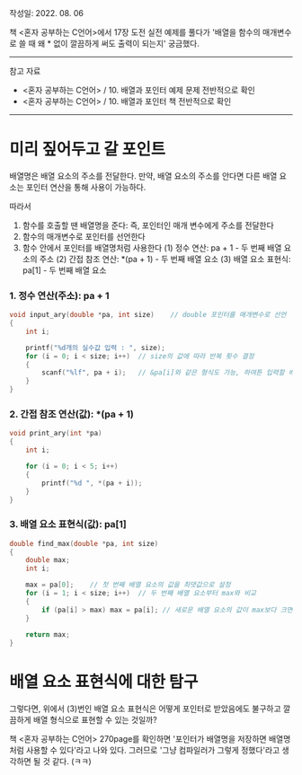 작성일: 2022. 08. 06

책 <혼자 공부하는 C언어>에서 17장 도전 실전 예제를 풀다가 '배열을 함수의 매개변수로 쓸 때 왜 * 없이 깔끔하게 써도 출력이 되는지' 궁금했다.

---

참고 자료
- <혼자 공부하는 C언어> / 10. 배열과 포인터 예제 문제 전반적으로 확인
- <혼자 공부하는 C언어> / 10. 배열과 포인터 책 전반적으로 확인

---

# 미리 짚어두고 갈 포인트

배열명은 배열 요소의 주소를 전달한다.
만약, 배열 요소의 주소를 안다면 다른 배열 요소는 포인터 연산을 통해 사용이 가능하다.

따라서
1. 함수를 호출할 땐 배열명을 준다: 즉, 포인터인 매개 변수에게 주소를 전달한다
2. 함수의 매개변수로 포인터를 선언한다
3. 함수 안에서 포인터를 배열명처럼 사용한다
    (1) 정수 연산: pa + 1 - 두 번째 배열 요소의 주소 
    (2) 간접 참조 연산: *(pa + 1) - 두 번째 배열 요소
    (3) 배열 요소 표현식: pa[1] - 두 번째 배열 요소

### 1. 정수 연산(주소): pa + 1 

``` c
void input_ary(double *pa, int size)    // double 포인터를 매개변수로 선언
{
    int i;

    printf("%d개의 실수값 입력 : ", size);
    for (i = 0; i < size; i++)  // size의 값에 따라 반복 횟수 결정
    {
        scanf("%lf", pa + i);   // &pa[i]와 같은 형식도 가능, 하여튼 입력할 배열 요소의 주소를 전달
    }
}
```

### 2. 간접 참조 연산(값): *(pa + 1)
``` c
void print_ary(int *pa)
{
    int i;

    for (i = 0; i < 5; i++)
    {
        printf("%d ", *(pa + i));
    }
}
```

### 3. 배열 요소 표현식(값): pa[1]
``` c
double find_max(double *pa, int size)
{
    double max;
    int i;

    max = pa[0];    // 첫 번째 배열 요소의 값을 최댓값으로 설정
    for (i = 1; i < size; i++)  // 두 번째 배열 요소부터 max와 비교
    {
        if (pa[i] > max) max = pa[i]; // 새로운 배열 요소의 값이 max보다 크면 대입
    }
    
    return max;
}
```

# 배열 요소 표현식에 대한 탐구

그렇다면, 위에서 (3)번인 배열 요소 표현식은 어떻게 포인터로 받았음에도 불구하고 깔끔하게 배열 형식으로 표현할 수 있는 것일까?

책 <혼자 공부하는 C언어> 270page를 확인하면 '포인터가 배열명을 저장하면 배열명처럼 사용할 수 있다'라고 나와 있다. 그러므로 '그냥 컴파일러가 그렇게 정했다'라고 생각하면 될 것 같다. (ㅋㅋ)